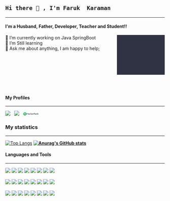 ## `Hi there 👋 , I'm Faruk  Karaman`
---
#### I'm a Husband, Father, Developer, Teacher and Student!!
<img width="30%" align="right" alt="Github" src="img/giphy.gif" />
🔭 I’m currently working on  Java SpringBoot<br />
🌱 I’m Still learning<br />
💬 Ask me about anything, I am happy to help;<br />
         
<br />
<br />
<br />
<br />
<br />
<br />
<br />
      

#### My Profiles
---

 [<img src="https://www.vectorlogo.zone/logos/linkedin/linkedin-ar21.svg" width="10%"/>](https://www.linkedin.com/in/faruk-karaman) &nbsp; [<img src="https://www.vectorlogo.zone/logos/gmail/gmail-ar21.svg" width="10%"/>](mailto:farukkaramanvektorel@gmail.com)  &nbsp; [<img src="img/hackerrank.webp" width="10%"/>](https://www.hackerrank.com/faruqi78)
 
 ### My statistics
 ---

[![Top Langs](https://github-readme-stats.vercel.app/api/top-langs/?username=FarukKaramanVektorel&layout=pie)](https://github.com/anuraghazra/github-readme-stats)  **[![Anurag's GitHub stats](https://github-readme-stats.vercel.app/api?username=FarukKaramanVektorel)](https://github.com/anuraghazra/github-readme-stats)** 
  #### Languages and Tools
  ---

  <code><img width="11%" src="https://www.vectorlogo.zone/logos/java/java-ar21.svg"></code>
  <code><img width="11%" src="https://www.vectorlogo.zone/logos/dotnet/dotnet-ar21.svg"></code>
  <code><img width="11%" src="https://www.vectorlogo.zone/logos/python/python-ar21.svg"></code>
  <code><img width="11%" src="https://www.vectorlogo.zone/logos/javascript/javascript-ar21.svg"></code>
  <code><img width="11%" src="https://www.vectorlogo.zone/logos/w3_css/w3_css-ar21.svg"></code>
  <code><img width="11%" src="https://www.vectorlogo.zone/logos/w3_html5/w3_html5-ar21.svg"></code>
  <code><img width="11%" src="https://www.vectorlogo.zone/logos/reactjs/reactjs-ar21.svg"></code>
  <code><img width="11%" src="https://www.vectorlogo.zone/logos/angular/angular-ar21.svg"></code>  
  <br />
  <code><img width="11%" src="https://www.vectorlogo.zone/logos/eclipse/eclipse-ar21.svg"></code>
  <code><img width="11%" src="https://www.vectorlogo.zone/logos/visualstudio_code/visualstudio_code-ar21.svg"></code>
  <code><img width="11%" src="https://www.vectorlogo.zone/logos/jetbrains/jetbrains-ar21.svg"></code>
  <code><img width="11%" src="https://www.vectorlogo.zone/logos/getpostman/getpostman-ar21.svg"></code> 
  <code><img width="11%" src="https://www.vectorlogo.zone/logos/json/json-ar21.svg"></code> 
  <code><img width="11%" src="https://www.vectorlogo.zone/logos/springio/springio-ar21.svg"></code>
  <code><img width="11%" src="https://www.vectorlogo.zone/logos/wordpress/wordpress-ar21.svg"></code>
  <code><img width="11%" src="https://www.vectorlogo.zone/logos/google_maps/google_maps-ar21.svg"></code>  
  <br/>
  <code><img width="11%" src="https://www.vectorlogo.zone/logos/github/github-ar21.svg"></code>
  <code><img width="11%" src="https://www.vectorlogo.zone/logos/git-scm/git-scm-ar21.svg"></code>
  <code><img width="11%" src="https://www.vectorlogo.zone/logos/gitlab/gitlab-ar21.svg"></code>
  <code><img width="11%" src="https://www.vectorlogo.zone/logos/mysql/mysql-ar21.svg"></code>
  <code><img width="11%" src="https://www.vectorlogo.zone/logos/sqlite/sqlite-ar21.svg"></code>
  <code><img width="11%" src="https://www.vectorlogo.zone/logos/phpmyadmin/phpmyadmin-ar21.svg"></code>
  <code><img width="11%" src="https://www.vectorlogo.zone/logos/postgresql/postgresql-ar21.svg"></code>
  <code><img width="11%" src="https://www.vectorlogo.zone/logos/firebase/firebase-ar21.svg"></code>
  
  
  
  
 

